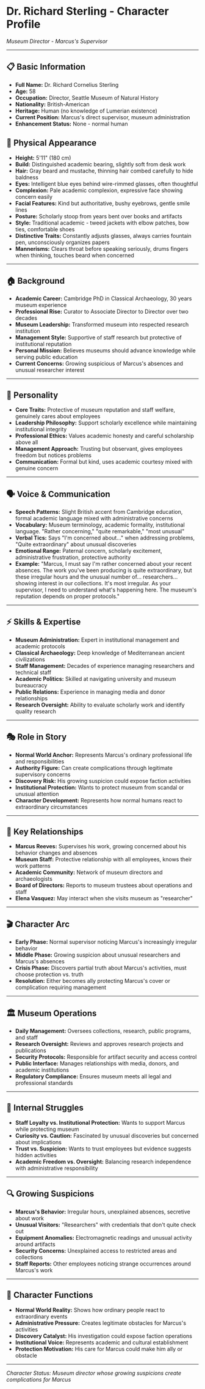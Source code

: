 # Dr. Richard Sterling - Character Profile
*Museum Director - Marcus's Supervisor*

---

## 📋 **Basic Information**
- **Full Name:** Dr. Richard Cornelius Sterling
- **Age:** 58
- **Occupation:** Director, Seattle Museum of Natural History
- **Nationality:** British-American
- **Heritage:** Human (no knowledge of Lumerian existence)
- **Current Position:** Marcus's direct supervisor, museum administration
- **Enhancement Status:** None - normal human

## 👤 **Physical Appearance**
- **Height:** 5'11" (180 cm)
- **Build:** Distinguished academic bearing, slightly soft from desk work
- **Hair:** Gray beard and mustache, thinning hair combed carefully to hide baldness
- **Eyes:** Intelligent blue eyes behind wire-rimmed glasses, often thoughtful
- **Complexion:** Pale academic complexion, expressive face showing concern easily
- **Facial Features:** Kind but authoritative, bushy eyebrows, gentle smile lines
- **Posture:** Scholarly stoop from years bent over books and artifacts
- **Style:** Traditional academic - tweed jackets with elbow patches, bow ties, comfortable shoes
- **Distinctive Traits:** Constantly adjusts glasses, always carries fountain pen, unconsciously organizes papers
- **Mannerisms:** Clears throat before speaking seriously, drums fingers when thinking, touches beard when concerned

---

## 🏠 **Background**
- **Academic Career:** Cambridge PhD in Classical Archaeology, 30 years museum experience
- **Professional Rise:** Curator to Associate Director to Director over two decades
- **Museum Leadership:** Transformed museum into respected research institution
- **Management Style:** Supportive of staff research but protective of institutional reputation
- **Personal Mission:** Believes museums should advance knowledge while serving public education
- **Current Concerns:** Growing suspicious of Marcus's absences and unusual researcher interest

---

## 🧠 **Personality**
- **Core Traits:** Protective of museum reputation and staff welfare, genuinely cares about employees
- **Leadership Philosophy:** Support scholarly excellence while maintaining institutional integrity
- **Professional Ethics:** Values academic honesty and careful scholarship above all
- **Management Approach:** Trusting but observant, gives employees freedom but notices problems
- **Communication:** Formal but kind, uses academic courtesy mixed with genuine concern

---

## 🗣️ **Voice & Communication**
- **Speech Patterns:** Slight British accent from Cambridge education, formal academic language mixed with administrative concerns
- **Vocabulary:** Museum terminology, academic formality, institutional language. "Rather concerning," "quite remarkable," "most unusual"
- **Verbal Tics:** Says "I'm concerned about..." when addressing problems, "Quite extraordinary" about unusual discoveries
- **Emotional Range:** Paternal concern, scholarly excitement, administrative frustration, protective authority
- **Example:** "Marcus, I must say I'm rather concerned about your recent absences. The work you've been producing is quite extraordinary, but these irregular hours and the unusual number of... researchers... showing interest in our collections. It's most irregular. As your supervisor, I need to understand what's happening here. The museum's reputation depends on proper protocols."

---

## ⚡ **Skills & Expertise**
- **Museum Administration:** Expert in institutional management and academic protocols
- **Classical Archaeology:** Deep knowledge of Mediterranean ancient civilizations
- **Staff Management:** Decades of experience managing researchers and technical staff
- **Academic Politics:** Skilled at navigating university and museum bureaucracy
- **Public Relations:** Experience in managing media and donor relationships
- **Research Oversight:** Ability to evaluate scholarly work and identify quality research

---

## 🎭 **Role in Story**
- **Normal World Anchor:** Represents Marcus's ordinary professional life and responsibilities
- **Authority Figure:** Can create complications through legitimate supervisory concerns
- **Discovery Risk:** His growing suspicion could expose faction activities
- **Institutional Protection:** Wants to protect museum from scandal or unusual attention
- **Character Development:** Represents how normal humans react to extraordinary circumstances

---

## 💞 **Key Relationships**
- **Marcus Reeves:** Supervises his work, growing concerned about his behavior changes and absences
- **Museum Staff:** Protective relationship with all employees, knows their work patterns
- **Academic Community:** Network of museum directors and archaeologists
- **Board of Directors:** Reports to museum trustees about operations and staff
- **Elena Vasquez:** May interact when she visits museum as "researcher"

---

## 🎬 **Character Arc**
- **Early Phase:** Normal supervisor noticing Marcus's increasingly irregular behavior
- **Middle Phase:** Growing suspicion about unusual researchers and Marcus's absences
- **Crisis Phase:** Discovers partial truth about Marcus's activities, must choose protection vs. truth
- **Resolution:** Either becomes ally protecting Marcus's cover or complication requiring management

---

## 🏛️ **Museum Operations**
- **Daily Management:** Oversees collections, research, public programs, and staff
- **Research Oversight:** Reviews and approves research projects and publications
- **Security Protocols:** Responsible for artifact security and access control
- **Public Interface:** Manages relationships with media, donors, and academic institutions
- **Regulatory Compliance:** Ensures museum meets all legal and professional standards

---

## 💭 **Internal Struggles**
- **Staff Loyalty vs. Institutional Protection:** Wants to support Marcus while protecting museum
- **Curiosity vs. Caution:** Fascinated by unusual discoveries but concerned about implications
- **Trust vs. Suspicion:** Wants to trust employees but evidence suggests hidden activities
- **Academic Freedom vs. Oversight:** Balancing research independence with administrative responsibility

---

## 🔍 **Growing Suspicions**
- **Marcus's Behavior:** Irregular hours, unexplained absences, secretive about work
- **Unusual Visitors:** "Researchers" with credentials that don't quite check out
- **Equipment Anomalies:** Electromagnetic readings and unusual activity around artifacts
- **Security Concerns:** Unexplained access to restricted areas and collections
- **Staff Reports:** Other employees noticing strange occurrences around Marcus's work

---

## 🎯 **Character Functions**
- **Normal World Reality:** Shows how ordinary people react to extraordinary events
- **Administrative Pressure:** Creates legitimate obstacles for Marcus's activities
- **Discovery Catalyst:** His investigation could expose faction operations
- **Institutional Voice:** Represents academic and cultural establishment
- **Protection Motivation:** His care for Marcus could make him ally or obstacle

---

*Character Status: Museum director whose growing suspicions create complications for Marcus*
